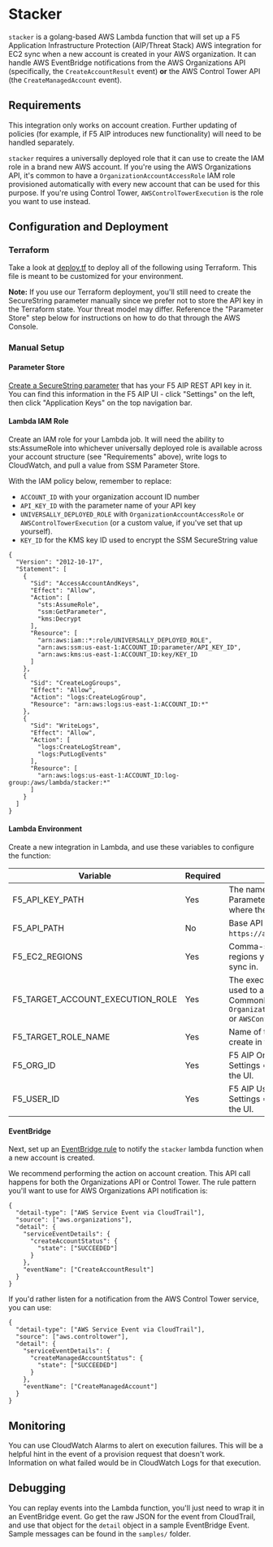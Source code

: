 # Stacker
`stacker` is a golang-based AWS Lambda function that will set up a F5 Application Infrastructure Protection (AIP/Threat Stack) AWS integration for EC2 sync when a new account is created in your AWS organization. It can handle AWS EventBridge notifications from the AWS Organizations API (specifically, the `CreateAccountResult` event) **or** the AWS Control Tower API (the `CreateManagedAccount` event).

## Requirements
This integration only works on account creation. Further updating of policies (for example, if F5 AIP introduces new functionality) will need to be handled separately.

`stacker` requires a universally deployed role that it can use to create the IAM role in a brand new AWS account. If you're using the AWS Organizations API, it's common to have a `OrganizationAccountAccessRole` IAM role provisioned automatically with every new account that can be used for this purpose. If you're using Control Tower, `AWSControlTowerExecution` is the role you want to use instead. 

## Configuration and Deployment

### Terraform
Take a look at [deploy.tf](deploy.tf) to deploy all of the following using Terraform. This file is meant to be customized for your environment.

**Note:** If you use our Terraform deployment, you'll still need to create the SecureString parameter manually since we prefer not to store the API key in the Terraform state. Your threat model may differ. Reference the "Parameter Store" step below for instructions on how to do that through the AWS Console.

### Manual Setup

#### Parameter Store
[Create a SecureString parameter](https://console.aws.amazon.com/systems-manager/parameters/create) that has your F5 AIP REST API key in it. You can find this information in the F5 AIP UI - click "Settings" on the left, then click "Application Keys" on the top navigation bar.

#### Lambda IAM Role
Create an IAM role for your Lambda job. It will need the ability to sts:AssumeRole into whichever universally deployed role is available across your account structure (see "Requirements" above), write logs to CloudWatch, and pull a value from SSM Parameter Store.

With the IAM policy below, remember to replace:
* `ACCOUNT_ID` with your organization account ID number
* `API_KEY_ID` with the parameter name of your API key
* `UNIVERSALLY_DEPLOYED_ROLE` with `OrganizationAccountAccessRole` or `AWSControlTowerExecution` (or a custom value, if you've set that up yourself).
* `KEY_ID` for the KMS key ID used to encrypt the SSM SecureString value
```
{
  "Version": "2012-10-17",
  "Statement": [
    {
      "Sid": "AccessAccountAndKeys",
      "Effect": "Allow",
      "Action": [
        "sts:AssumeRole",
        "ssm:GetParameter",
        "kms:Decrypt
      ],
      "Resource": [
        "arn:aws:iam::*:role/UNIVERSALLY_DEPLOYED_ROLE",
        "arn:aws:ssm:us-east-1:ACCOUNT_ID:parameter/API_KEY_ID",
        "arn:aws:kms:us-east-1:ACCOUNT_ID:key/KEY_ID
      ]
    },
    {
      "Sid": "CreateLogGroups",
      "Effect": "Allow",
      "Action": "logs:CreateLogGroup",
      "Resource": "arn:aws:logs:us-east-1:ACCOUNT_ID:*"
    },
    {
      "Sid": "WriteLogs",
      "Effect": "Allow",
      "Action": [
        "logs:CreateLogStream",
        "logs:PutLogEvents"
      ],
      "Resource": [
        "arn:aws:logs:us-east-1:ACCOUNT_ID:log-group:/aws/lambda/stacker:*"
      ]
    }
  ]
}
```

#### Lambda Environment
Create a new integration in Lambda, and use these variables to configure the function:

| Variable                         | Required | Description                                                                   |
|----------------------------------|----------|-------------------------------------------------------------------------------|
| F5_API_KEY_PATH                  | Yes      | The name of the SSM Parameter Store variable where the API key is stored.     |
| F5_API_PATH                      | No       | Base API URL. Defaults to `https://api.threatstack.com`.                      |
| F5_EC2_REGIONS                   | Yes      | Comma-separated list of regions you want to use EC2 sync in. |
| F5_TARGET_ACCOUNT_EXECUTION_ROLE | Yes      | The execution role that will be used to add an IAM Role. Commonly `OrganizationAccountAccessRole` or `AWSControlTowerExecution`. |
| F5_TARGET_ROLE_NAME              | Yes      | Name of the role you want to create in the target account.                    |
| F5_ORG_ID                        | Yes      | F5 AIP Organization ID - check Settings => Application Keys in the UI.  |
| F5_USER_ID                       | Yes      | F5 AIP User ID - check Settings => Application Keys in the UI.          |

#### EventBridge
Next, set up an [EventBridge rule](https://console.aws.amazon.com/events/home?region=us-east-1#/rules/create) to notify the `stacker` lambda function when a new account is created. 

We recommend performing the action on account creation. This API call happens for both the Organizations API or Control Tower. The rule pattern you'll want to use for AWS Organizations API notification is: 
```
{
  "detail-type": ["AWS Service Event via CloudTrail"],
  "source": ["aws.organizations"],
  "detail": {
    "serviceEventDetails": {
      "createAccountStatus": {
        "state": ["SUCCEEDED"]
      }
    },
    "eventName": ["CreateAccountResult"]
  }
}
```

If you'd rather listen for a notification from the AWS Control Tower service, you can use:
```
{
  "detail-type": ["AWS Service Event via CloudTrail"],
  "source": ["aws.controltower"],
  "detail": {
    "serviceEventDetails": {
      "createManagedAccountStatus": {
        "state": ["SUCCEEDED"]
      }
    },
    "eventName": ["CreateManagedAccount"]
  }
}
```

## Monitoring
You can use CloudWatch Alarms to alert on execution failures. This will be a helpful hint in the event of a provision request that doesn't
work. Information on what failed would be in CloudWatch Logs for that execution.

## Debugging
You can replay events into the Lambda function, you'll just need to wrap it in an EventBridge event. Go get the raw JSON for the event from
CloudTrail, and use that object for the `detail` object in a sample EventBridge Event. Sample messages can be found in the `samples/` folder.